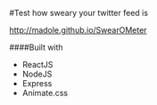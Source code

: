 #Test how sweary your twitter feed is


http://madole.github.io/SwearOMeter

####Built with 
- ReactJS
- NodeJS
- Express
- Animate.css
